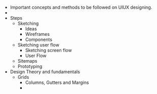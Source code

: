 - Important concepts and methods to be followed on UIUX designing.
-
- Steps
	- Sketching
		- Ideas
		- Wireframes
		- Components
	- Sketching user flow
		- Sketching screen flow
		- User Flow
	- Sitemaps
	- Prototyping
- Design Theory and fundamentals
	- Grids
		- Columns, Gutters and Margins
		-